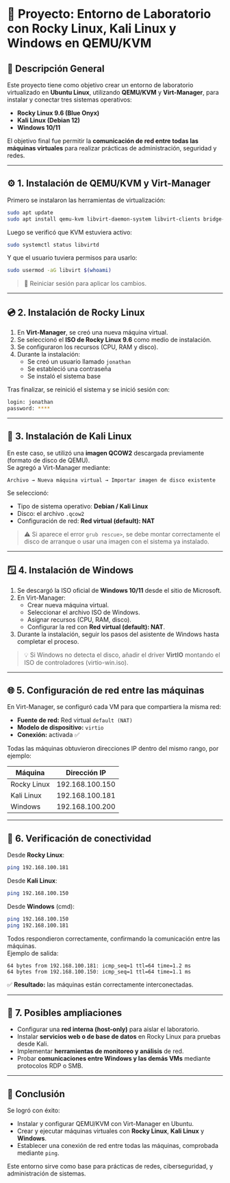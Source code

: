 # 🧠 Proyecto: Entorno de Laboratorio con Rocky Linux, Kali Linux y Windows en QEMU/KVM

## 📌 Descripción General

Este proyecto tiene como objetivo crear un entorno de laboratorio virtualizado en **Ubuntu Linux**, utilizando **QEMU/KVM** y **Virt-Manager**, para instalar y conectar tres sistemas operativos:

- **Rocky Linux 9.6 (Blue Onyx)**  
- **Kali Linux (Debian 12)**  
- **Windows 10/11**  

El objetivo final fue permitir la **comunicación de red entre todas las máquinas virtuales** para realizar prácticas de administración, seguridad y redes.

---

## ⚙️ 1. Instalación de QEMU/KVM y Virt-Manager

Primero se instalaron las herramientas de virtualización:

```bash
sudo apt update
sudo apt install qemu-kvm libvirt-daemon-system libvirt-clients bridge-utils virt-manager -y
```

Luego se verificó que KVM estuviera activo:

```bash
sudo systemctl status libvirtd
```

Y que el usuario tuviera permisos para usarlo:

```bash
sudo usermod -aG libvirt $(whoami)
```

> 🔁 Reiniciar sesión para aplicar los cambios.

---

## 💿 2. Instalación de Rocky Linux

1. En **Virt-Manager**, se creó una nueva máquina virtual.  
2. Se seleccionó el **ISO de Rocky Linux 9.6** como medio de instalación.  
3. Se configuraron los recursos (CPU, RAM y disco).  
4. Durante la instalación:
   - Se creó un usuario llamado `jonathan`
   - Se estableció una contraseña
   - Se instaló el sistema base

Tras finalizar, se reinició el sistema y se inició sesión con:

```bash
login: jonathan
password: ****
```

---

## 🐉 3. Instalación de Kali Linux

En este caso, se utilizó una **imagen QCOW2** descargada previamente (formato de disco de QEMU).  
Se agregó a Virt-Manager mediante:

```
Archivo → Nueva máquina virtual → Importar imagen de disco existente
```

Se seleccionó:
- Tipo de sistema operativo: **Debian / Kali Linux**
- Disco: el archivo `.qcow2`
- Configuración de red: **Red virtual (default): NAT**

> ⚠️ Si aparece el error `grub rescue>`, se debe montar correctamente el disco de arranque o usar una imagen con el sistema ya instalado.

---

## 🪟 4. Instalación de Windows

1. Se descargó la ISO oficial de **Windows 10/11** desde el sitio de Microsoft.  
2. En Virt-Manager:
   - Crear nueva máquina virtual.  
   - Seleccionar el archivo ISO de Windows.  
   - Asignar recursos (CPU, RAM, disco).  
   - Configurar la red con **Red virtual (default): NAT**.  
3. Durante la instalación, seguir los pasos del asistente de Windows hasta completar el proceso.

> 💡 Si Windows no detecta el disco, añadir el driver **VirtIO** montando el ISO de controladores (virtio-win.iso).

---

## 🌐 5. Configuración de red entre las máquinas

En Virt-Manager, se configuró cada VM para que compartiera la misma red:

- **Fuente de red:** Red virtual `default (NAT)`  
- **Modelo de dispositivo:** `virtio`  
- **Conexión:** activada ✅

Todas las máquinas obtuvieron direcciones IP dentro del mismo rango, por ejemplo:

| Máquina        | Dirección IP        |
|----------------|--------------------|
| Rocky Linux    | 192.168.100.150    |
| Kali Linux     | 192.168.100.181    |
| Windows        | 192.168.100.200    |

---

## 🔁 6. Verificación de conectividad

Desde **Rocky Linux**:

```bash
ping 192.168.100.181
```

Desde **Kali Linux**:

```bash
ping 192.168.100.150
```

Desde **Windows** (cmd):

```bash
ping 192.168.100.150
ping 192.168.100.181
```

Todos respondieron correctamente, confirmando la comunicación entre las máquinas.  
Ejemplo de salida:

```
64 bytes from 192.168.100.181: icmp_seq=1 ttl=64 time=1.2 ms
64 bytes from 192.168.100.150: icmp_seq=1 ttl=64 time=1.1 ms
```

✅ **Resultado:** las máquinas están correctamente interconectadas.

---

## 🧩 7. Posibles ampliaciones

- Configurar una **red interna (host-only)** para aislar el laboratorio.  
- Instalar **servicios web o de base de datos** en Rocky Linux para pruebas desde Kali.  
- Implementar **herramientas de monitoreo y análisis** de red.  
- Probar **comunicaciones entre Windows y las demás VMs** mediante protocolos RDP o SMB.

---

## 🧾 Conclusión

Se logró con éxito:

- Instalar y configurar QEMU/KVM con Virt-Manager en Ubuntu.  
- Crear y ejecutar máquinas virtuales con **Rocky Linux**, **Kali Linux** y **Windows**.  
- Establecer una conexión de red entre todas las máquinas, comprobada mediante `ping`.  

Este entorno sirve como base para prácticas de redes, ciberseguridad, y administración de sistemas.
